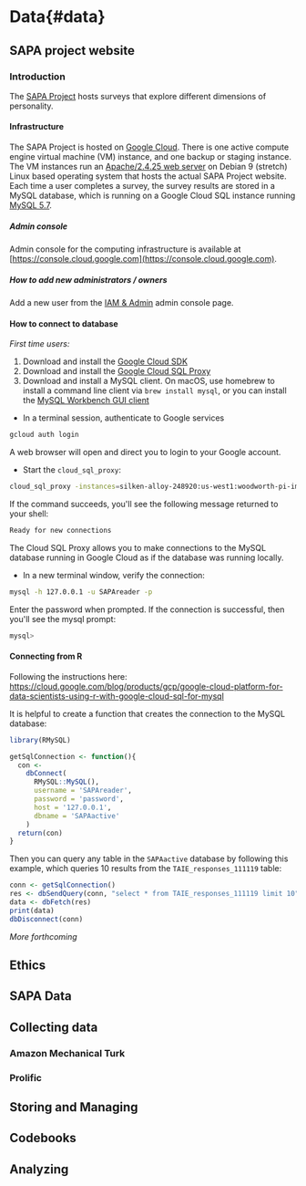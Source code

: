 # Data{#data}


## SAPA project website

### Introduction
The [SAPA Project](https://sapa-project.org/) hosts surveys that explore different dimensions
of personality.

#### Infrastructure
The SAPA Project is hosted on [Google Cloud](https://cloud.google.com/). There is one active compute engine virtual machine (VM) instance, and one backup or staging instance. The VM instances run an [Apache/2.4.25 web server](http://httpd.apache.org/docs/2.4/) on Debian 9 (stretch) Linux based operating system that hosts the actual SAPA Project website. Each time a user completes a survey, the survey results are stored in a MySQL database, which is running on a Google Cloud SQL instance running [MySQL 5.7](https://dev.mysql.com/doc/refman/5.7/en/).

##### Admin console
Admin console for the computing infrastructure is available at [https://console.cloud.google.com](https://console.cloud.google.com).

##### How to add new administrators / owners
Add a new user from the [IAM & Admin](https://console.cloud.google.com/iam-admin/iam?project=silken-alloy-248920) admin console page.

#### How to connect to database

*First time users:*

1. Download and install the [Google Cloud SDK](https://cloud.google.com/sdk/docs/downloads-interactive)
2. Download and install the [Google Cloud SQL Proxy](https://cloud.google.com/sql/docs/mysql/connect-admin-proxy#install)
3. Download and install a MySQL client. On macOS, use homebrew to install a command line client via `brew install mysql`, or you can install the [MySQL Workbench GUI client](https://dev.mysql.com/downloads/workbench/)



* In a terminal session, authenticate to Google services

```bash
gcloud auth login
```
A web browser will open and direct you to login to your Google account.

* Start the `cloud_sql_proxy`:

```bash
cloud_sql_proxy -instances=silken-alloy-248920:us-west1:woodworth-pi-improvement-project-1920=tcp:3306
```

If the command succeeds, you'll see the following message returned to your shell:

```bash
Ready for new connections
```
The Cloud SQL Proxy allows you to make connections to the MySQL database running in Google Cloud as if the database was running locally. 

* In a new terminal window, verify the connection:

```bash
mysql -h 127.0.0.1 -u SAPAreader -p
```
Enter the password when prompted. If the connection is successful, then you'll see the mysql prompt:

```bash
mysql> 
```

#### Connecting from R
Following the instructions here: https://cloud.google.com/blog/products/gcp/google-cloud-platform-for-data-scientists-using-r-with-google-cloud-sql-for-mysql

It is helpful to create a function that creates the connection to the MySQL database:

```r
library(RMySQL)

getSqlConnection <- function(){
  con <-
    dbConnect(
      RMySQL::MySQL(),
      username = 'SAPAreader',
      password = 'password',
      host = '127.0.0.1',
      dbname = 'SAPAactive'
    )
  return(con)
}
```

Then you can query any table in the `SAPAactive` database by following this example, which queries 10 results from the  `TAIE_responses_111119` table:

```r
conn <- getSqlConnection()
res <- dbSendQuery(conn, "select * from TAIE_responses_111119 limit 10")
data <- dbFetch(res)
print(data)
dbDisconnect(conn)
```


_More forthcoming_

## Ethics

## SAPA Data

## Collecting data

### Amazon Mechanical Turk

### Prolific

## Storing and Managing

## Codebooks

## Analyzing
